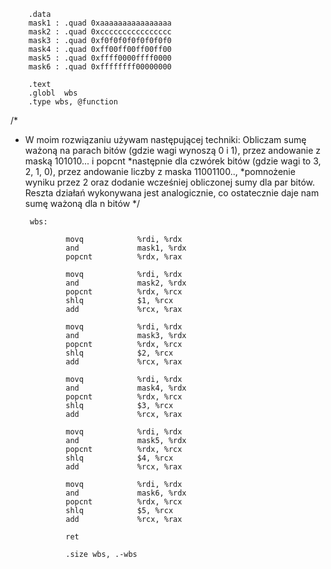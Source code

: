         .data          
        mask1 : .quad 0xaaaaaaaaaaaaaaaa       
        mask2 : .quad 0xcccccccccccccccc
        mask3 : .quad 0xf0f0f0f0f0f0f0f0
        mask4 : .quad 0xff00ff00ff00ff00
        mask5 : .quad 0xffff0000ffff0000
        mask6 : .quad 0xffffffff00000000

        .text
        .globl  wbs
        .type wbs, @function

/*
 * W moim rozwiązaniu używam następującej techniki: Obliczam sumę ważoną na parach bitów (gdzie wagi wynoszą 0 i 1), przez andowanie z maską 101010... i popcnt
 *następnie dla czwórek bitów (gdzie wagi to 3, 2, 1, 0), przez andowanie liczby z maska 11001100.., 
 *pomnożenie wyniku przez 2 oraz dodanie wcześniej obliczonej sumy dla par bitów. Reszta działań wykonywana jest analogicznie, co ostatecznie daje nam sumę ważoną dla n bitów
 */


        wbs:

                movq            %rdi, %rdx
                and             mask1, %rdx
                popcnt          %rdx, %rax

                movq            %rdi, %rdx
                and             mask2, %rdx
                popcnt          %rdx, %rcx
                shlq            $1, %rcx
                add             %rcx, %rax

                movq            %rdi, %rdx
                and             mask3, %rdx
                popcnt          %rdx, %rcx
                shlq            $2, %rcx
                add             %rcx, %rax

                movq            %rdi, %rdx
                and             mask4, %rdx
                popcnt          %rdx, %rcx
                shlq            $3, %rcx
                add             %rcx, %rax

                movq            %rdi, %rdx
                and             mask5, %rdx
                popcnt          %rdx, %rcx
                shlq            $4, %rcx
                add             %rcx, %rax

                movq            %rdi, %rdx
                and             mask6, %rdx
                popcnt          %rdx, %rcx
                shlq            $5, %rcx
                add             %rcx, %rax

                ret

                .size wbs, .-wbs
